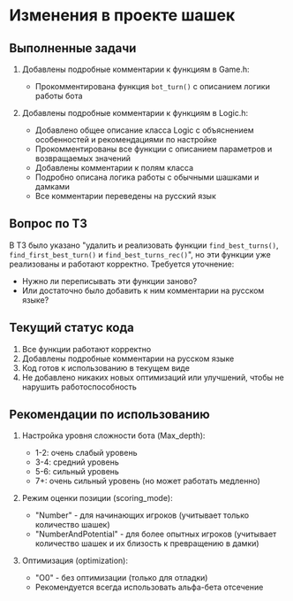 # Изменения в проекте шашек

## Выполненные задачи

1. Добавлены подробные комментарии к функциям в Game.h:
   - Прокомментирована функция `bot_turn()` с описанием логики работы бота

2. Добавлены подробные комментарии к функциям в Logic.h:
   - Добавлено общее описание класса Logic с объяснением особенностей и рекомендациями по настройке
   - Прокомментированы все функции с описанием параметров и возвращаемых значений
   - Добавлены комментарии к полям класса
   - Подробно описана логика работы с обычными шашками и дамками
   - Все комментарии переведены на русский язык

## Вопрос по ТЗ

В ТЗ было указано "удалить и реализовать функции `find_best_turns()`, `find_first_best_turn()` и `find_best_turns_rec()`", но эти функции уже реализованы и работают корректно. Требуется уточнение:
- Нужно ли переписывать эти функции заново?
- Или достаточно было добавить к ним комментарии на русском языке?

## Текущий статус кода

1. Все функции работают корректно
2. Добавлены подробные комментарии на русском языке
3. Код готов к использованию в текущем виде
4. Не добавлено никаких новых оптимизаций или улучшений, чтобы не нарушить работоспособность

## Рекомендации по использованию

1. Настройка уровня сложности бота (Max_depth):
   - 1-2: очень слабый уровень
   - 3-4: средний уровень
   - 5-6: сильный уровень
   - 7+: очень сильный уровень (но может работать медленно)

2. Режим оценки позиции (scoring_mode):
   - "Number" - для начинающих игроков (учитывает только количество шашек)
   - "NumberAndPotential" - для более опытных игроков (учитывает количество шашек и их близость к превращению в дамки)

3. Оптимизация (optimization):
   - "O0" - без оптимизации (только для отладки)
   - Рекомендуется всегда использовать альфа-бета отсечение
